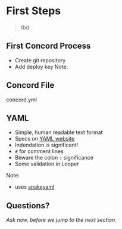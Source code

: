 # First Steps

> tbd


## First Concord Process

- Create git repository
- Add deploy key
Note:


## Concord File

concord.yml


## YAML

- Simple, human readable text format
- Specs on [YAML website](http://www.yaml.org/)
- Indendation is significant!
- `#` for comment lines
- Beware the colon `:` significance
- Some validation in Looper

Note:
- uses [snakeyaml](http://www.snakeyaml.org) 


## Questions?

<em class="yellow">Ask now, before we jump to the next section.</em>

